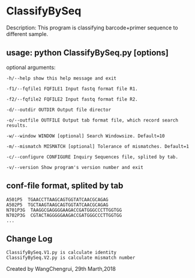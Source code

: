 # ClassifyBySeq

Description: This program is classifying barcode+primer sequence to different sample.

## usage: python ClassifyBySeq.py [options]

optional arguments:
```
-h/--help show this help message and exit

-f1/--fqfile1 FQFILE1 Input fastq format file R1.

-f2/--fqfile2 FQFILE2 Input fastq format file R2.

-d/--outdir OUTDIR Output file director

-o/--outfile OUTFILE Output tab format file, which record search results.

-w/--window WINDOW [optional] Search Windowsize. Default=10

-m/--mismatch MISMATCH [optional] Tolerance of mismatches. Default=1

-c/--configure CONFIGURE Inquiry Sequences file, splited by tab.

-v/--version Show program's version number and exit
```

## conf-file format, splited by tab
```
A501P5  TGAACCTTAAGCAGTGGTATCAACGCAGAG
A502P5  TGCTAAGTAAGCAGTGGTATCAACGCAGAG
N701P3G  TAAGGCGAGGGGAAGACCGATGGGCCCTTGGTGG
N702P3G  CGTACTAGGGGGAAGACCGATGGGCCCTTGGTGG
...
```
## Change Log
```
ClassifyBySeq.V1.py is calculate identity
ClassifyBySeq.V2.py is calculate mismatch number
```

Created by WangChengrui, 29th Marth,2018
